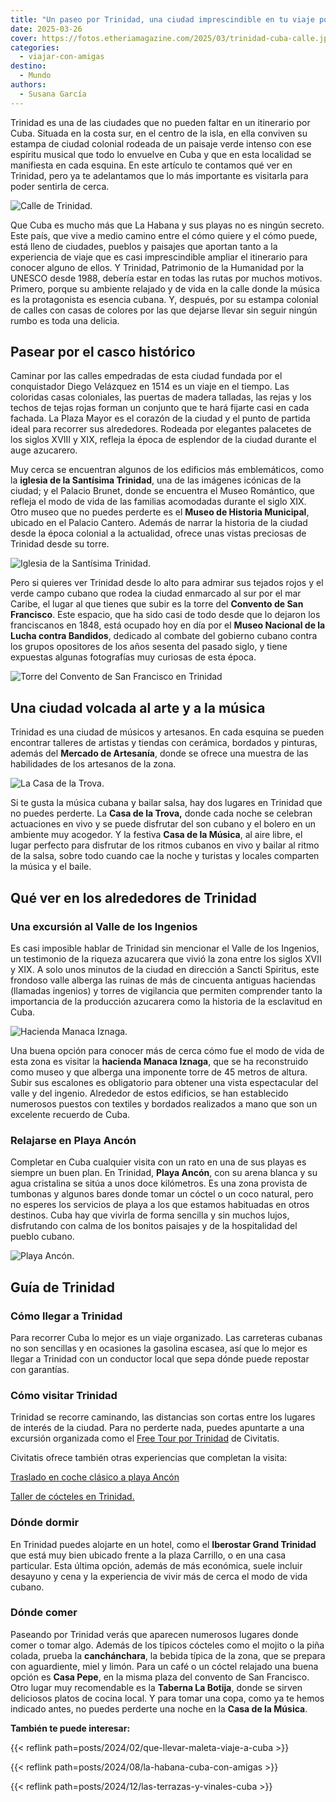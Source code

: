 ```yaml
---
title: "Un paseo por Trinidad, una ciudad imprescindible en tu viaje por Cuba"
date: 2025-03-26
cover: https://fotos.etheriamagazine.com/2025/03/trinidad-cuba-calle.jpg
categories: 
  - viajar-con-amigas
destino: 
  - Mundo
authors: 
  - Susana García
---
```


Trinidad es una de las ciudades que no pueden faltar en un itinerario por Cuba. Situada 
en la costa sur, en el centro de la isla, en ella conviven su estampa de ciudad colonial 
rodeada de un paisaje verde intenso con ese espíritu musical que todo lo envuelve en 
Cuba y que en esta localidad se manifiesta en cada esquina. En este artículo te contamos 
qué ver en Trinidad, pero ya te adelantamos que lo más importante es visitarla para 
poder sentirla de cerca. 

![Calle de Trinidad.](https://fotos.etheriamagazine.com/2025/03/trinidad-cuba-calle.jpg "Calle de Trinidad. © Susana García")

Que Cuba es mucho más que La Habana y sus playas no es ningún secreto. Este país, que 
vive a medio camino entre el cómo quiere y el cómo puede, está lleno de ciudades, 
pueblos y paisajes que aportan tanto a la experiencia de viaje que es casi 
imprescindible ampliar el itinerario para conocer alguno de ellos. Y Trinidad, 
Patrimonio de la Humanidad por la UNESCO desde 1988, debería estar en todas las rutas 
por muchos motivos. Primero, porque su ambiente relajado y de vida en la calle donde la 
música es la protagonista es esencia cubana. Y, después, por su estampa colonial de 
calles con casas de colores por las que dejarse llevar sin seguir ningún rumbo es toda 
una delicia. 

## Pasear por el casco histórico

Caminar por las calles empedradas de esta ciudad fundada por el conquistador Diego 
Velázquez en 1514 es un viaje en el tiempo. Las coloridas casas coloniales, las puertas 
de madera talladas, las rejas y los techos de tejas rojas forman un conjunto que te hará 
fijarte casi en cada fachada. La Plaza Mayor es el corazón de la ciudad y el punto de 
partida ideal para recorrer sus alrededores. Rodeada por elegantes palacetes de los 
siglos XVIII y XIX, refleja la época de esplendor de la ciudad durante el auge 
azucarero. 

Muy cerca se encuentran algunos de los edificios más emblemáticos, como la **iglesia de 
la Santísima Trinidad**, una de las imágenes icónicas de la ciudad; y el Palacio Brunet, 
donde se encuentra el Museo Romántico, que refleja el modo de vida de las familias 
acomodadas durante el siglo XIX. Otro museo que no puedes perderte es el **Museo de 
Historia Municipal**, ubicado en el Palacio Cantero. Además de narrar la historia de la 
ciudad desde la época colonial a la actualidad, ofrece unas vistas preciosas de Trinidad 
desde su torre. 

![Iglesia de la Santísima Trinidad.](https://fotos.etheriamagazine.com/2025/03/trinidad-cuba-santisima-trinidad.jpg "Iglesia de la Santísima Trinidad. © Susana García")

Pero si quieres ver Trinidad desde lo alto para admirar sus tejados rojos y el verde 
campo cubano que rodea la ciudad enmarcado al sur por el mar Caribe, el lugar al que 
tienes que subir es la torre del **Convento de San Francisco**. Este espacio, que ha 
sido casi de todo desde que lo dejaron los franciscanos en 1848, está ocupado hoy en día 
por el **Museo Nacional de la Lucha contra Bandidos**, dedicado al combate del gobierno 
cubano contra los grupos opositores de los años sesenta del pasado siglo, y tiene 
expuestas algunas fotografías muy curiosas de esta época. 

![Torre del Convento de San Francisco en Trinidad](https://fotos.etheriamagazine.com/2025/03/trinidad-torre.jpg "Torre del Convento de San Francisco. © Susana García")

## Una ciudad volcada al arte y a la música

Trinidad es una ciudad de músicos y artesanos. En cada esquina se pueden encontrar 
talleres de artistas y tiendas con cerámica, bordados y pinturas, además del **Mercado 
de Artesanía**, donde se ofrece una muestra de las habilidades de los artesanos de la 
zona. 

![La Casa de la Trova.](https://fotos.etheriamagazine.com/2025/03/trinidad-cuba-casa-trova.jpg "La Casa de la Trova. © Susana García")

Si te gusta la música cubana y bailar salsa, hay dos lugares en Trinidad que no puedes 
perderte. La **Casa de la Trova,** donde cada noche se celebran actuaciones en vivo y se 
puede disfrutar del son cubano y el bolero en un ambiente muy acogedor. Y la festiva 
**Casa de la Música**, al aire libre, el lugar perfecto para disfrutar de los ritmos 
cubanos en vivo y bailar al ritmo de la salsa, sobre todo cuando cae la noche y turistas 
y locales comparten la música y el baile. 

## Qué ver en los alrededores de Trinidad

### Una excursión al Valle de los Ingenios

Es casi imposible hablar de Trinidad sin mencionar el Valle de los Ingenios, un 
testimonio de la riqueza azucarera que vivió la zona entre los siglos XVII y XIX. A solo 
unos minutos de la ciudad en dirección a Sancti Spiritus, este frondoso valle alberga 
las ruinas de más de cincuenta antiguas haciendas (llamadas ingenios) y torres de 
vigilancia que permiten comprender tanto la importancia de la producción azucarera como 
la historia de la esclavitud en Cuba. 

![Hacienda Manaca Iznaga.](https://fotos.etheriamagazine.com/2025/03/cuba-valle-ingenios-manaca-iznaga.jpg "Hacienda Manaca Iznaga. © Susana García")

Una buena opción para conocer más de cerca cómo fue el modo de vida de esta zona es 
visitar la **hacienda Manaca Iznaga**, que se ha reconstruido como museo y que alberga 
una imponente torre de 45 metros de altura. Subir sus escalones es obligatorio para 
obtener una vista espectacular del valle y del ingenio. Alrededor de estos edificios, se 
han establecido numerosos puestos con textiles y bordados realizados a mano que son un 
excelente recuerdo de Cuba. 

### Relajarse en Playa Ancón

Completar en Cuba cualquier visita con un rato en una de sus playas es siempre un buen 
plan. En Trinidad, **Playa Ancón**, con su arena blanca y su agua cristalina se sitúa a 
unos doce kilómetros. Es una zona provista de tumbonas y algunos bares donde tomar un 
cóctel o un coco natural, pero no esperes los servicios de playa a los que estamos 
habituadas en otros destinos. Cuba hay que vivirla de forma sencilla y sin muchos lujos, 
disfrutando con calma de los bonitos paisajes y de la hospitalidad del pueblo cubano. 

![Playa Ancón.](https://fotos.etheriamagazine.com/2025/03/cuba-trinidad-playa-ancon.jpg "Playa Ancón. © Susana García")

## Guía de Trinidad

### Cómo llegar a Trinidad

Para recorrer Cuba lo mejor es un viaje organizado. Las carreteras cubanas no son 
sencillas y en ocasiones la gasolina escasea, así que lo mejor es llegar a Trinidad con 
un conductor local que sepa dónde puede repostar con garantías. 

### Cómo visitar Trinidad

Trinidad se recorre caminando, las distancias son cortas entre los lugares de interés de 
la ciudad. Para no perderte nada, puedes apuntarte a una excursión organizada como el 
[Free Tour por 
Trinidad](https://www.civitatis.com/es/trinidad/free-tour-trinidad/?aid=10211) de 
Civitatis. 

Civitatis ofrece también otras experiencias que completan la visita: 

[Traslado en coche clásico a playa 
Ancón](https://www.civitatis.com/es/trinidad/traslado-playa-ancon/?aid=10211) 

[Taller de cócteles en 
Trinidad.](https://www.civitatis.com/es/trinidad/taller-cocteles-trinidad/?aid=10211) 

### Dónde dormir

En Trinidad puedes alojarte en un hotel, como el **Iberostar Grand Trinidad** que está 
muy bien ubicado frente a la plaza Carrillo, o en una casa particular. Esta última 
opción, además de más económica, suele incluir desayuno y cena y la experiencia de vivir 
más de cerca el modo de vida cubano. 

### Dónde comer

Paseando por Trinidad verás que aparecen numerosos lugares donde comer o tomar algo. 
Además de los típicos cócteles como el mojito o la piña colada, prueba la 
**canchánchara**, la bebida típica de la zona, que se prepara con aguardiente, miel y 
limón. Para un café o un cóctel relajado una buena opción es **Casa Pepe**, en la misma 
plaza del convento de San Francisco. Otro lugar muy recomendable es la **Taberna La 
Botija**, donde se sirven deliciosos platos de cocina local. Y para tomar una copa, como 
ya te hemos indicado antes, no puedes perderte una noche en la **Casa de la Música**. 

**También te puede interesar:** 

{{< reflink path=posts/2024/02/que-llevar-maleta-viaje-a-cuba >}} 

{{< reflink path=posts/2024/08/la-habana-cuba-con-amigas >}} 

{{< reflink path=posts/2024/12/las-terrazas-y-vinales-cuba >}}
